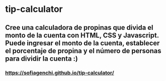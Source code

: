 # tip-calculator
 
## Cree una calculadora de propinas que divida el monto de la cuenta con HTML, CSS y Javascript. Puede ingresar el monto de la cuenta, establecer el porcentaje de propina y el número de personas para dividir la cuenta :)

### https://sofiagenchi.github.io/tip-calculator/

